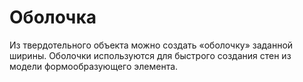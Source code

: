 # Оболочка

Из твердотельного объекта можно создать «оболочку» заданной ширины. Оболочки используются для быстрого создания стен из модели формообразующего элемента.

